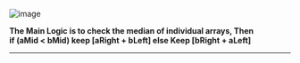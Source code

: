 ![image](https://user-images.githubusercontent.com/97670140/225808612-b7f19d7f-17ed-4571-b744-c5285212fd66.png)

**The Main Logic is to check the median of individual arrays, Then <br>
if (aMid < bMid) keep [aRight + bLeft]
else Keep [bRight + aLeft]**
___

